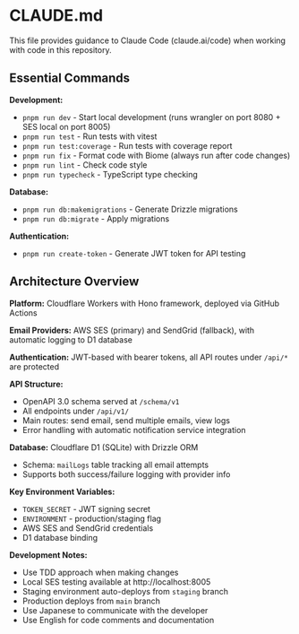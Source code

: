 # CLAUDE.md

This file provides guidance to Claude Code (claude.ai/code) when working with code in this repository.

## Essential Commands

**Development:**
- `pnpm run dev` - Start local development (runs wrangler on port 8080 + SES local on port 8005)
- `pnpm run test` - Run tests with vitest
- `pnpm run test:coverage` - Run tests with coverage report
- `pnpm run fix` - Format code with Biome (always run after code changes)
- `pnpm run lint` - Check code style
- `pnpm run typecheck` - TypeScript type checking

**Database:**
- `pnpm run db:makemigrations` - Generate Drizzle migrations
- `pnpm run db:migrate` - Apply migrations

**Authentication:**
- `pnpm run create-token` - Generate JWT token for API testing

## Architecture Overview

**Platform:** Cloudflare Workers with Hono framework, deployed via GitHub Actions

**Email Providers:** AWS SES (primary) and SendGrid (fallback), with automatic logging to D1 database

**Authentication:** JWT-based with bearer tokens, all API routes under `/api/*` are protected

**API Structure:**
- OpenAPI 3.0 schema served at `/schema/v1`
- All endpoints under `/api/v1/`
- Main routes: send email, send multiple emails, view logs
- Error handling with automatic notification service integration

**Database:** Cloudflare D1 (SQLite) with Drizzle ORM
- Schema: `mailLogs` table tracking all email attempts
- Supports both success/failure logging with provider info

**Key Environment Variables:**
- `TOKEN_SECRET` - JWT signing secret
- `ENVIRONMENT` - production/staging flag
- AWS SES and SendGrid credentials
- D1 database binding

**Development Notes:**
- Use TDD approach when making changes
- Local SES testing available at http://localhost:8005
- Staging environment auto-deploys from `staging` branch
- Production deploys from `main` branch
- Use Japanese to communicate with the developer
- Use English for code comments and documentation
